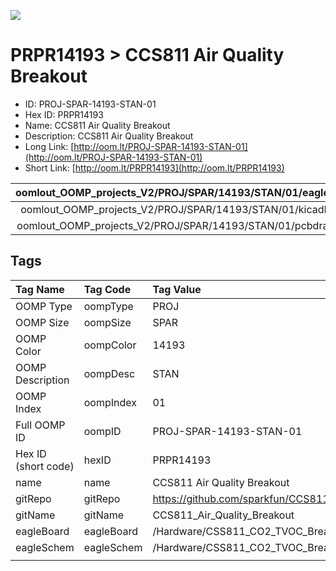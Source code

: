 


  
![][im]
# PRPR14193 > CCS811 Air Quality Breakout

- ID: PROJ-SPAR-14193-STAN-01
- Hex ID: PRPR14193
- Name: CCS811 Air Quality Breakout
- Description: CCS811 Air Quality Breakout
- Long Link: [http://oom.lt/PROJ-SPAR-14193-STAN-01](http://oom.lt/PROJ-SPAR-14193-STAN-01)
- Short Link: [http://oom.lt/PRPR14193](http://oom.lt/PRPR14193)
  

|oomlout_OOMP_projects_V2/PROJ/SPAR/14193/STAN/01/eagleImage.png|oomlout_OOMP_projects_V2/PROJ/SPAR/14193/STAN/01/eagleSchemImage.png|oomlout_OOMP_projects_V2/PROJ/SPAR/14193/STAN/01/kicadPcb3dFront.png|oomlout_OOMP_projects_V2/PROJ/SPAR/14193/STAN/01/kicadPcb3dBack.png|
| :---: | :---: | :---: | :---: |
|oomlout_OOMP_projects_V2/PROJ/SPAR/14193/STAN/01/kicadPcb3d.png|oomlout_OOMP_projects_V2/PROJ/SPAR/14193/STAN/01/bomBack.png|oomlout_OOMP_projects_V2/PROJ/SPAR/14193/STAN/01/bomFront.png|oomlout_OOMP_projects_V2/PROJ/SPAR/14193/STAN/01/pcbdraw.svg|
|oomlout_OOMP_projects_V2/PROJ/SPAR/14193/STAN/01/pcbdrawBack.svg||||

## Tags
  

|Tag Name|Tag Code|Tag Value|
| :--- | :--- | :--- |
|OOMP Type|oompType|PROJ|
|OOMP Size|oompSize|SPAR|
|OOMP Color|oompColor|14193|
|OOMP Description|oompDesc|STAN|
|OOMP Index|oompIndex|01|
|Full OOMP ID|oompID|PROJ-SPAR-14193-STAN-01|
|Hex ID (short code)|hexID|PRPR14193|
|name|name|CCS811 Air Quality Breakout|
|gitRepo|gitRepo|https://github.com/sparkfun/CCS811_Air_Quality_Breakout|
|gitName|gitName|CCS811_Air_Quality_Breakout|
|eagleBoard|eagleBoard|/Hardware/CSS811_CO2_TVOC_Breakout.brd|
|eagleSchem|eagleSchem|/Hardware/CSS811_CO2_TVOC_Breakout.sch|
||||



[im]: PROJ/SPAR/14193/STAN/01/kicadPcb3d_450.png
